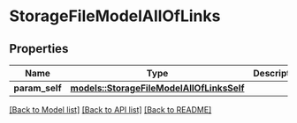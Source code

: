 # StorageFileModelAllOfLinks

## Properties

Name | Type | Description | Notes
------------ | ------------- | ------------- | -------------
**param_self** | [**models::StorageFileModelAllOfLinksSelf**](StorageFileModel_allOf__links_self.md) |  | 

[[Back to Model list]](../README.md#documentation-for-models) [[Back to API list]](../README.md#documentation-for-api-endpoints) [[Back to README]](../README.md)


